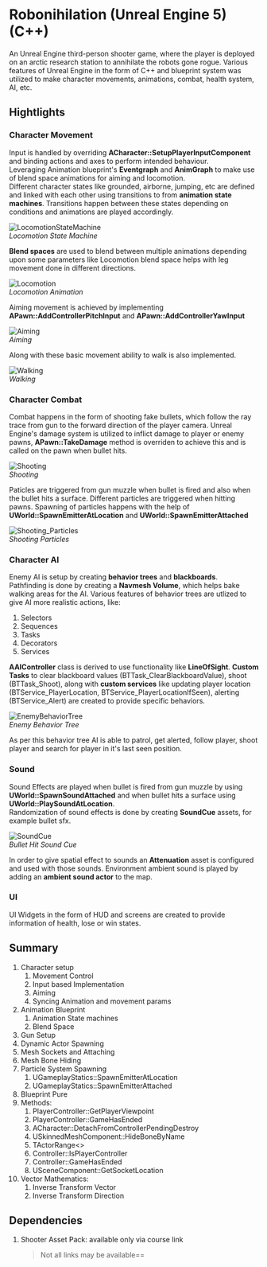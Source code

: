# Robonihilation (Unreal Engine 5)(C++)

An Unreal Engine third-person shooter game, where the player is deployed on an arctic research station to annihilate the robots gone rogue. Various features of Unreal Engine in the form of C++ and blueprint system was utilized to make character movements, animations, combat, health system, AI, etc.

## Hightlights

### Character Movement

   Input is handled by overriding **ACharacter::SetupPlayerInputComponent** and binding actions and axes to perform intended behaviour.<br>
   Leveraging Animation blueprint's **Eventgraph** and **AnimGraph** to make use of blend space animations for aiming and locomotion.<br>
   Different character states like grounded, airborne, jumping, etc are defined and linked with each other using transitions to from **animation state machines**.
   Transitions happen between these states depending on conditions and animations are played accordingly.
   
   ![LocomotionStateMachine](https://user-images.githubusercontent.com/43366313/201526752-b41ae8c7-6e3e-42b8-8cfe-4aee4b8ae3e7.png)<br>*Locomotion State Machine*
   
   **Blend spaces** are used to blend between multiple animations depending upon some parameters like Locomotion blend space helps with leg movement done in different directions.<br>
   
   ![Locomotion](https://user-images.githubusercontent.com/43366313/201526912-f7911a55-5d90-4215-892c-8e9665aff4a9.gif)<br>*Locomotion Animation*
   
   Aiming movement is achieved by implementing **APawn::AddControllerPitchInput** and **APawn::AddControllerYawInput**
   
   ![Aiming](https://user-images.githubusercontent.com/43366313/201527273-ff1c4297-6e80-4718-b215-9fd90137a25a.gif)<br>*Aiming*
   
   Along with these basic movement ability to walk is also implemented.
   
   ![Walking](https://user-images.githubusercontent.com/43366313/201527353-0ff44dfb-a754-4aa0-a11d-23f4cbbd4ab6.gif)<br>*Walking*

### Character Combat

   Combat happens in the form of shooting fake bullets, which follow the ray trace from gun to the forward direction of the player camera.
   Unreal Engine's damage system is utilized to inflict damage to player or enemy pawns, **APawn::TakeDamage** method is overriden to achieve this and is called on the pawn when bullet hits.
   
   ![Shooting](https://user-images.githubusercontent.com/43366313/201525881-bb52a4e4-9c8d-4e94-a8ef-b854735c7008.gif)<br>*Shooting*
   
   Paticles are triggered from gun muzzle when bullet is fired and also when the bullet hits a surface. Different particles are triggered when hitting pawns.
   Spawning of particles happens with the help of **UWorld::SpawnEmitterAtLocation** and **UWorld::SpawnEmitterAttached**
   
   ![Shooting_Particles](https://user-images.githubusercontent.com/43366313/201525884-ffb14810-1eb3-45f0-9358-1290f53943f3.gif)<br>*Shooting Particles*

### Character AI

   Enemy AI is setup by creating **behavior trees** and **blackboards**.<br>
   Pathfinding is done by creating a **Navmesh Volume**, which helps bake walking areas for the AI.
   Various features of behavior trees are utlized to give AI more realistic actions, like:
   1. Selectors
   2. Sequences
   3. Tasks
   4. Decorators
   5. Services
      
   **AAIController** class is derived to use functionality like **LineOfSight**.
   **Custom Tasks** to clear blackboard values (BTTask_ClearBlackboardValue), shoot (BTTask_Shoot), along with **custom services** like updating player location (BTService_PlayerLocation, BTService_PlayerLocationIfSeen), alerting (BTService_Alert) are created to provide specific behaviors.

   ![EnemyBehaviorTree](https://user-images.githubusercontent.com/43366313/201524573-37420bed-af28-4256-bd24-2ac634aafd0e.png)<br>*Enemy Behavior Tree*
   
   As per this behavior tree AI is able to patrol, get alerted, follow player, shoot player and search for player in it's last seen position.

### Sound
   
   Sound Effects are played when bullet is fired from gun muzzle by using **UWorld::SpawnSoundAttached** and when bullet hits a surface using **UWorld::PlaySoundAtLocation**.<br>
   Randomization of sound effects is done by creating **SoundCue** assets, for example bullet sfx.
   
   ![SoundCue](https://user-images.githubusercontent.com/43366313/201528209-64e6c3be-cd18-4a7e-8600-7cdfc2075e08.png)<br>*Bullet Hit Sound Cue*

   In order to give spatial effect to sounds an **Attenuation** asset is configured and used with those sounds.
   Environment ambient sound is played by adding an **ambient sound actor** to the map.
   
### UI
   
   UI Widgets in the form of HUD and screens are created to provide information of health, lose or win states.

## Summary
1. Character setup
   1. Movement Control
   2. Input based Implementation
   3. Aiming
   4. Syncing Animation and movement params
2. Animation Blueprint
   1. Animation State machines
   2. Blend Space
3. Gun Setup
4. Dynamic Actor Spawning
5. Mesh Sockets and Attaching
6. Mesh Bone Hiding
7. Particle System Spawning
   1. UGameplayStatics::SpawnEmitterAtLocation
   2. UGameplayStatics::SpawnEmitterAttached
8. Blueprint Pure
9. Methods:
   1. PlayerController::GetPlayerViewpoint
   2. PlayerController::GameHasEnded
   3. ACharacter::DetachFromControllerPendingDestroy
   4. USkinnedMeshComponent::HideBoneByName
   5. TActorRange<>
   6. Controller::IsPlayerController
   7. Controller::GameHasEnded
   8. USceneComponent::GetSocketLocation
10. Vector Mathematics:
    1. Inverse Transform Vector
    2. Inverse Transform Direction

## Dependencies
1. Shooter Asset Pack: available only via course link
   > Not all links may be available==
